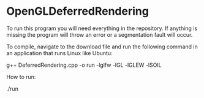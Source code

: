 # OpenGLDeferredRendering

To run this program you will need everything in the repository. 
If anything is missing the program will throw an error or a segmentation fault will occur. 

To compile, navigate to the download file and run the following command in an application that runs Linux like Ubuntu:

g++ DeferredRendering.cpp -o run -lglfw -lGL -lGLEW -lSOIL

How to run:

./run

